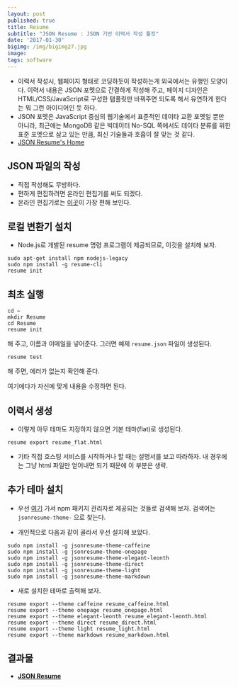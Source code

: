 ```yaml
---
layout: post
published: true
title: Resume
subtitle: "JSON Resume : JSON 기반 이력서 작성 툴킷"
date: '2017-01-30'
bigimg: /img/bigimg27.jpg
image:
tags: software
---
```



* 이력서 작성시, 웹페이지 형태로 코딩하듯이 작성하는게 외국에서는 유행인 모양이다.  이력서 내용은 JSON 포멧으로 간결하게 작성해 주고, 페이지 디자인은 HTML/CSS/JavaScript로 구성한 탬플릿만 바꿔주면 되도록 해서 유연하게 한다는 뭐 그런 아이디어인 듯 하다.
* JSON 포멧은 JavaScript 중심의 웹기술에서 표준적인 데이타 교환 포멧일 뿐만 아니라, 최근에는 MongoDB 같은 빅데이터 No-SQL 쪽에서도 데이타 분류를 위한 표준 포멧으로 삼고 있는 만큼, 최신 기술들과 호흡이 잘 맞는 것 같다.
* [JSON Resume's Home](https://jsonresume.org)


## JSON 파일의 작성

* 직접 작성해도 무방하다.
* 편하게 편집하려면 온라인 편집기를 써도 되겠다.
* 온라인 편집기로는 [이곳](http://registry.jsonresume.org/)이 가장 편해 보인다.


## 로컬 변환기 설치

* Node.js로 개발된 resume 명령 프로그램이 제공되므로, 이것을 설치해 보자.

```
sudo apt-get install npm nodejs-legacy
sudo npm install -g resume-cli
resume init
```

## 최초 실행

```
cd ~
mkdir Resume
cd Resume
resume init
```

해 주고, 이름과 이메일을 넣어준다.  그러면 예제 `resume.json` 파일이 생성된다.

```
resume test
```

해 주면, 에러가 없는지 확인해 준다.

여기에다가 자신에 맞게 내용을 수정하면 된다.


## 이력서 생성

* 이렇게 아무 테마도 지정하지 않으면 기본 테마(flat)로 생성된다.
```
resume export resume_flat.html
```
* 기타 직접 호스팅 서비스를 시작하거나 할 때는 설명서를 보고 따라하자.  내 경우에는 그냥 html 파일만 얻어내면 되기 때문에 이 부분은 생략.


## 추가 테마 설치

* 우선 [여기](https://www.npmjs.com) 가서 npm 패키지 관리자로 제공되는 것들로 검색해 보자.  검색어는 `jsonresume-theme-` 으로 찾는다.

* 개인적으로 다음과 같이 골라서 우선 설치해 보았다.

```
sudo npm install -g jsonresume-theme-caffeine
sudo npm install -g jsonresume-theme-onepage
sudo npm install -g jsonresume-theme-elegant-leonth
sudo npm install -g jsonresume-theme-direct
sudo npm install -g jsonresume-theme-light
sudo npm install -g jsonresume-theme-markdown
```

* 새로 설치한 테마로 출력해 보자.

```
resume export --theme caffeine resume_caffeine.html
resume export --theme onepage resume_onepage.html
resume export --theme elegant-leonth resume_elegant-leonth.html
resume export --theme direct resume_direct.html
resume export --theme light resume_light.html
resume export --theme markdown resume_markdown.html
```

## 결과물
* __[JSON Resume](https://dymaxionkim.github.io/My_Slides/2017/2017-01-30_Resume/resume_flat.html)__

